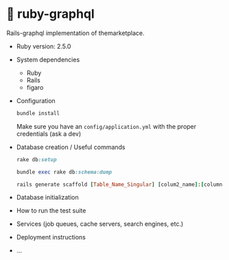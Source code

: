 # :construction: ruby-graphql

Rails-graphql implementation of themarketplace.

* Ruby version: 2.5.0

* System dependencies
  - Ruby
  - Rails
  - figaro

* Configuration
  ```ruby
  bundle install
  ```
  Make sure you have an `config/application.yml` with the proper credentials (ask a dev)

* Database creation / Useful commands
  ```ruby
  rake db:setup
  ```
  
  ```ruby
  bundle exec rake db:schema:dump
  ```
  
  ```ruby
  rails generate scaffold [Table_Name_Singular] [colum2_name]:[column1_type] [colum2_name]:[column2_type] ...
  ```

* Database initialization

* How to run the test suite

* Services (job queues, cache servers, search engines, etc.)

* Deployment instructions

* ...
